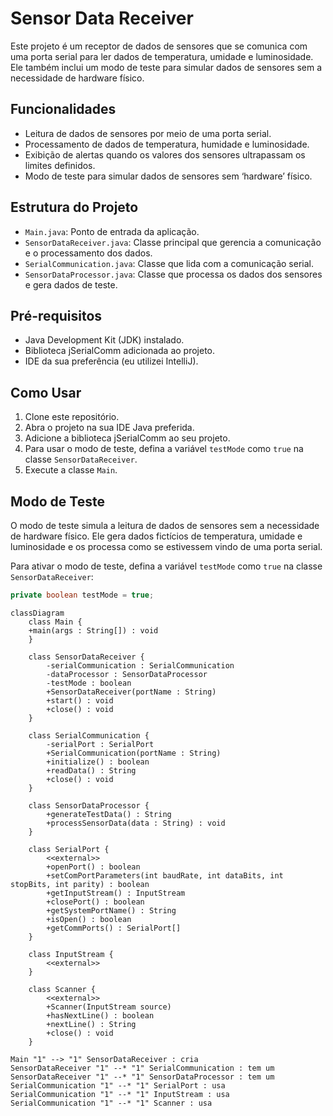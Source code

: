 # Sensor Data Receiver

Este projeto é um receptor de dados de sensores que se comunica com uma porta serial para ler dados de temperatura, umidade e luminosidade. Ele também inclui um modo de teste para simular dados de sensores sem a necessidade de hardware físico.

## Funcionalidades

* Leitura de dados de sensores por meio de uma porta serial.
* Processamento de dados de temperatura, humidade e luminosidade.
* Exibição de alertas quando os valores dos sensores ultrapassam os limites definidos.
* Modo de teste para simular dados de sensores sem ‘hardware’ físico.

## Estrutura do Projeto

* `Main.java`: Ponto de entrada da aplicação.
* `SensorDataReceiver.java`: Classe principal que gerencia a comunicação e o processamento dos dados.
* `SerialCommunication.java`: Classe que lida com a comunicação serial.
* `SensorDataProcessor.java`: Classe que processa os dados dos sensores e gera dados de teste.


## Pré-requisitos

* Java Development Kit (JDK) instalado.
* Biblioteca jSerialComm adicionada ao projeto.
* IDE da sua preferência (eu utilizei IntelliJ).

## Como Usar

1.  Clone este repositório.
2.  Abra o projeto na sua IDE Java preferida.
3.  Adicione a biblioteca jSerialComm ao seu projeto.
4.  Para usar o modo de teste, defina a variável `testMode` como `true` na classe `SensorDataReceiver`.
5.  Execute a classe `Main`.

## Modo de Teste

O modo de teste simula a leitura de dados de sensores sem a necessidade de hardware físico. Ele gera dados fictícios de temperatura, umidade e luminosidade e os processa como se estivessem vindo de uma porta serial.

Para ativar o modo de teste, defina a variável `testMode` como `true` na classe `SensorDataReceiver`:

```java
private boolean testMode = true;
```

    classDiagram
        class Main {
        +main(args : String[]) : void
        }

        class SensorDataReceiver {
            -serialCommunication : SerialCommunication
            -dataProcessor : SensorDataProcessor
            -testMode : boolean
            +SensorDataReceiver(portName : String)
            +start() : void
            +close() : void
        }
    
        class SerialCommunication {
            -serialPort : SerialPort
            +SerialCommunication(portName : String)
            +initialize() : boolean
            +readData() : String
            +close() : void
        }
    
        class SensorDataProcessor {
            +generateTestData() : String
            +processSensorData(data : String) : void
        }
    
        class SerialPort {
            <<external>>
            +openPort() : boolean
            +setComPortParameters(int baudRate, int dataBits, int stopBits, int parity) : boolean
            +getInputStream() : InputStream
            +closePort() : boolean
            +getSystemPortName() : String
            +isOpen() : boolean
            +getCommPorts() : SerialPort[]
        }
    
        class InputStream {
            <<external>>
        }
    
        class Scanner {
            <<external>>
            +Scanner(InputStream source)
            +hasNextLine() : boolean
            +nextLine() : String
            +close() : void
        }

    Main "1" --> "1" SensorDataReceiver : cria
    SensorDataReceiver "1" --* "1" SerialCommunication : tem um
    SensorDataReceiver "1" --* "1" SensorDataProcessor : tem um
    SerialCommunication "1" --* "1" SerialPort : usa
    SerialCommunication "1" --* "1" InputStream : usa
    SerialCommunication "1" --* "1" Scanner : usa